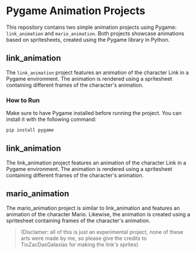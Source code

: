# Pygame Animation Projects

This repository contains two simple animation projects using Pygame: `link_animation` and `mario_animation`. Both projects showcase animations based on spritesheets, created using the Pygame library in Python.

## link_animation

The `link_animation` project features an animation of the character Link in a Pygame environment. The animation is rendered using a spritesheet containing different frames of the character's animation.

### How to Run

Make sure to have Pygame installed before running the project. You can install it with the following command:

```bash
pip install pygame
```
## link_animation
The link_animation project features an animation of the character Link in a Pygame environment. The animation is rendered using a spritesheet containing different frames of the character's animation.

## mario_animation
The mario_animation project is similar to link_animation and features an animation of the character Mario. Likewise, the animation is created using a spritesheet containing frames of the character's animation.

> (Disclamer: all of this is just an experimental project, none of these arts were made by me, so please give the credits to 
TioZacDasGalaxias for making the link's sprites)
